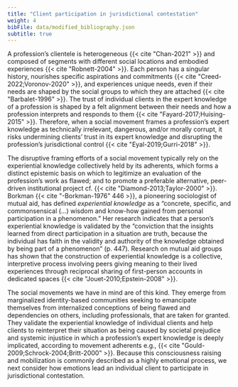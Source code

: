```yaml
---
title: "Client participation in jurisdictional contestation"
weight: 4
bibFile: data/modified_bibliography.json
subtitle: true
---
```


A profession’s clientele is heterogeneous {{< cite "Chan-2021" >}} and composed of segments with different social locations and embodied experiences {{< cite "Robnett-2004" >}}. Each person has a singular history, nourishes specific aspirations and commitments {{< cite "Creed-2022;Voronov-2020" >}}, and experiences unique needs, even if their needs are shaped by the social groups to which they are attached {{< cite "Barbalet-1996" >}}. The trust of individual clients in the expert knowledge of a profession is shaped by a felt alignment between their needs and how a profession interprets and responds to them {{< cite "Fayard-2017;Huising-2015" >}}. Therefore, when a social movement frames a profession’s expert knowledge as technically irrelevant, dangerous, and/or morally corrupt, it risks undermining clients’ trust in its expert knowledge and disrupting the profession’s jurisdictional control {{< cite "Eyal-2019;Gurri-2018" >}}.

The disruptive framing efforts of a social movement typically rely on the experiential knowledge collectively held by its adherents, which forms a distinct epistemic basis on which to legitimize an evaluation of the profession’s work as flawed; and to promote a preferable alternative, peer-driven institutional project cf. {{< cite "Diamond-2013;Taylor-2000" >}}. Borkman {{< cite "-Borkman-1976" 446 >}}, a pioneering sociologist of mutual aid, has defined _experiential knowledge_ as a “concrete, specific, and commonsensical (…) wisdom and know-how gained from personal participation in a phenomenon.” Her research indicates that a person’s experiential knowledge is validated by the “conviction that the insights learned from direct participation in a situation are truth, because the individual has faith in the validity and authority of the knowledge obtained by being part of a phenomenon” (p. 447). Research on mutual aid groups has shown that the construction of experiential knowledge is a collective, interpretive process involving peers giving meaning to their lived experiences through reciprocal sharing of first-person accounts in dedicated spaces {{< cite "Jouet-2010;Epstein-2008" >}}.

The social movements we have in mind are of this kind. They emerge from marginalized identity-based communities seeking to emancipate themselves from internalized conceptions of being flawed and dependencies on others, including professionals, that are taken for granted. They validate the experiential knowledge of individual clients and help clients to reinterpret their situation as being caused by societal prejudice and systemic injustice in which a profession’s expert knowledge is deeply implicated, according to movement adherents e.g., {{< cite "Gould-2009;Schrock-2004;Britt-2000" >}}. Because this consciousness raising and mobilization is commonly described as a highly emotional process, we next consider how emotions lead an individual client to participate in jurisdictional contestation.
